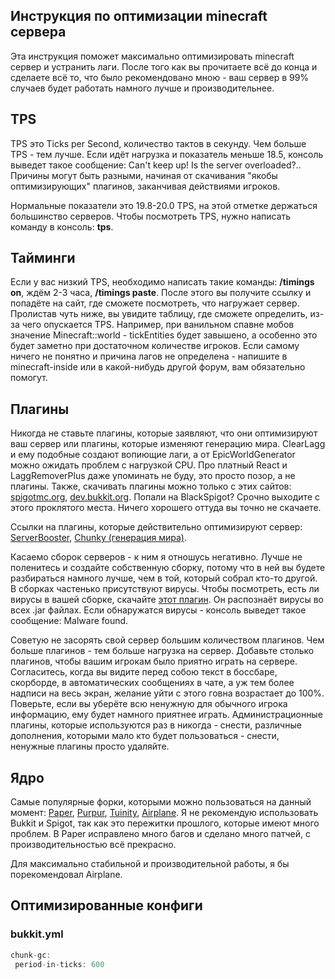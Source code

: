 ## Инструкция по оптимизации minecraft сервера
Эта инструкция поможет максимально оптимизировать minecraft сервер и устранить лаги. После того как вы прочитаете всё до конца и сделаете всё то, что было рекомендовано мною - ваш сервер в 99% случаев будет работать намного лучше и производительнее.
## TPS 
TPS это Ticks per Second, количество тактов в секунду. Чем больше TPS - тем лучше. Если идёт нагрузка и показатель меньше 18.5, консоль выведет такое сообщение: Can't keep up! Is the server overloaded?.. Причины могут быть разными, начиная от скачивания "якобы оптимизирующих" плагинов, заканчивая действиями игроков.

Нормальные показатели это 19.8-20.0 TPS, на этой отметке держаться большинство серверов. Чтобы посмотреть TPS, нужно написать команду в консоль: **tps**.

## Тайминги
Если у вас низкий TPS, необходимо написать такие команды: **/timings on**, ждём 2-3 часа, **/timings paste**. После этого вы получите ссылку и попадёте на сайт, где сможете посмотреть, что нагружает сервер. Пролистав чуть ниже, вы увидите таблицу, где сможете определить, из-за чего опускается TPS. Например, при ванильном спавне мобов значение Minecraft::world - tickEntities будет завышено, а особенно это будет заметно при достаточном количестве игроков. Если самому ничего не понятно и причина лагов не определена - напишите в minecraft-inside или в какой-нибудь другой форум, вам обязательно помогут.

## Плагины

Никогда не ставьте плагины, которые заявляют, что они оптимизируют ваш сервер или плагины, которые изменяют генерацию мира. ClearLagg и ему подобные создают вопиющие лаги, а от EpicWorldGenerator можно ожидать проблем с нагрузкой CPU. Про платный React и LaggRemoverPlus даже упоминать не буду, это просто позор, а не плагины. Также, скачивать плагины можно только с этих сайтов: [spigotmc.org](https://www.spigotmc.org/), [dev.bukkit.org](https://dev.bukkit.org/). Попали на BlackSpigot? Срочно выходите с этого проклятого места. Ничего хорошего оттуда вы точно не скачаете.

Ссылки на плагины, которые действительно оптимизируют сервер: [ServerBooster](https://www.spigotmc.org/resources/%E2%9C%85must-have%E2%9C%85-serverbooster-%E2%9A%A1optimize-your-server-anti-lag-fps-boost-multilanguage%E2%9A%A1.72184/), [Chunky (генерация мира)](https://www.spigotmc.org/resources/chunky.81534/).

Касаемо сборок серверов - к ним я отношусь негативно. Лучше не поленитесь и создайте собственную сборку, потому что в ней вы будете разбираться намного лучше, чем в той, который собрал кто-то другой. В сборках частенько присутствуют вирусы. Чтобы посмотреть, есть ли вирусы в вашей сборке, скачайте [этот плагин](https://cdn.discordapp.com/attachments/648298983856406531/856991913646489670/SpigotAV.jar). Он распознаёт вирусы во всех .jar файлах. Если обнаружатся вирусы - консоль выведет такое сообщение: Malware found.

Советую не засорять свой сервер большим количеством плагинов. Чем больше плагинов - тем больше нагрузка на сервер. Добавьте столько плагинов, чтобы вашим игрокам было приятно играть на сервере. Согласитесь, когда вы видите перед собою текст в боссбаре, скорборде, в автоматических сообщениях в чате, а уж тем более надписи на весь экран, желание уйти с этого говна возрастает до 100%. Поверьте, если вы уберёте всю ненужную для обычного игрока информацию, ему будет намного приятнее играть. Администрационные плагины, которые используются раз в никогда - снести, различные дополнения, которыми мало кто будет пользоваться - снести, ненужные плагины просто удаляйте.

## Ядро

Самые популярные форки, которыми можно пользоваться на данный момент: [Paper](https://papermc.io/downloads#Paper-1.17), [Purpur](https://purpur.pl3x.net/downloads/#1.17), [Tuinity](https://ci.codemc.io/job/Spottedleaf/job/Tuinity/), [Airplane](https://github.com/TECHNOVE/Airplane). Я не рекомендую использовать Bukkit и Spigot, так как это пережитки прошлого, которые имеют много проблем. В Paper исправлено много багов и сделано много патчей, с производительностью всё прекрасно. 

Для максимально стабильной и производительной работы, я бы порекомендовал Airplane.

## Оптимизированные конфиги

### bukkit.yml
````java
chunk-gc:
 period-in-ticks: 600
````
